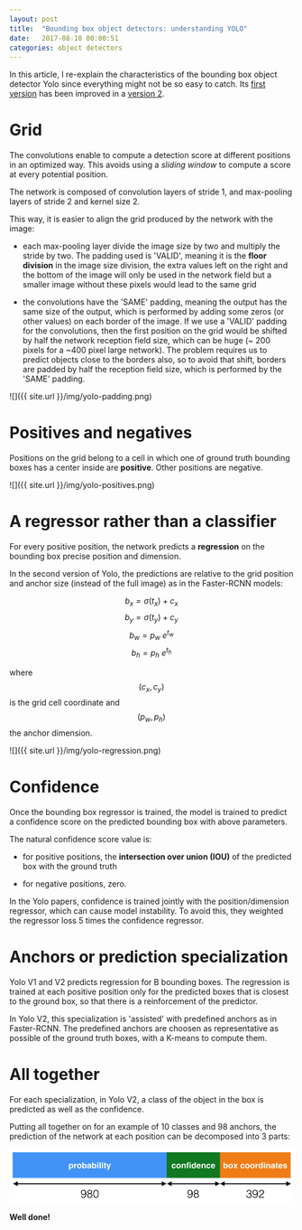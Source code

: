 ```yaml
---
layout: post
title:  "Bounding box object detectors: understanding YOLO"
date:   2017-08-10 00:00:51
categories: object detectors
---
```


In this article, I re-explain the characteristics of the bounding box object detector Yolo since everything might not be so easy to catch. Its [first version](https://pjreddie.com/media/files/papers/yolo.pdf) has been improved in a [version 2](https://arxiv.org/pdf/1612.08242.pdf).


# Grid

The convolutions enable to compute a detection score at different positions in an optimized way. This avoids using a *sliding window* to compute a score at every potential position.

The network is composed of convolution layers of stride 1, and max-pooling layers of stride 2 and kernel size 2.

This way, it is easier to align the grid produced by the network with the image:

- each  max-pooling layer divide the image size by two and multiply the stride by two. The padding used is 'VALID', meaning it is the **floor division** in the image size division, the extra values left on the right and the bottom of the image will only be used in the network field but a smaller image without these pixels would lead to the same grid

- the convolutions have the 'SAME' padding, meaning the output has the same size of the output, which is performed by adding some zeros (or other values) on each border of the image. If we use a 'VALID' padding for the convolutions, then the first position on the grid would be shifted by half the network reception field size, which can be huge (~ 200 pixels for a ~400 pixel large network). The problem requires us to predict objects close to the borders also, so to avoid that shift, borders are padded by half the reception field size, which is performed by the 'SAME' padding.

![]({{ site.url }}/img/yolo-padding.png)


# Positives and negatives

Positions on the grid belong to a cell in which one of ground truth bounding boxes has a center inside are **positive**. Other positions are negative.

![]({{ site.url }}/img/yolo-positives.png)


# A regressor rather than a classifier

For every positive position, the network predicts a **regression** on the bounding box precise position and dimension.

In the second version of Yolo, the predictions are relative to the grid position and anchor size (instead of the full image) as in the Faster-RCNN models:

$$ b_x = \sigma(t_x) + c_x $$
$$ b_y = \sigma(t_y) + c_y $$
$$ b_w = p_w \ e^{t_w} $$
$$ b_h = p_h \ e^{t_h} $$

where $$ (c_x, c_y) $$ is the grid cell coordinate and $$ (p_w, p_h) $$ the anchor dimension.

![]({{ site.url }}/img/yolo-regression.png)


# Confidence

Once the bounding box regressor is trained, the model is trained to predict a confidence score on the predicted bounding box with above parameters.

The natural confidence score value is:

- for positive positions, the **intersection over union (IOU)** of the predicted box with the ground truth

- for negative positions, zero.

In the Yolo papers, confidence is trained jointly with the position/dimension regressor, which can cause model instability. To avoid this, they weighted the regressor loss 5 times the confidence regressor.


# Anchors or prediction specialization

Yolo V1 and V2 predicts regression for B bounding boxes. The regression is trained at each positive position only for the predicted boxes that is closest to the ground box, so that there is a reinforcement of the predictor.

In Yolo V2, this specialization is 'assisted' with predefined anchors as in Faster-RCNN. The predefined anchors are choosen as representative as possible of the ground truth boxes, with a K-means to compute them.

# All together

For each specialization, in Yolo V2, a class of the object in the box is predicted as well as the confidence.

Putting all together on for an example of 10 classes and 98 anchors, the prediction of the network at each position can be decomposed into 3 parts:

![](img/net_output.png)

**Well done!**

